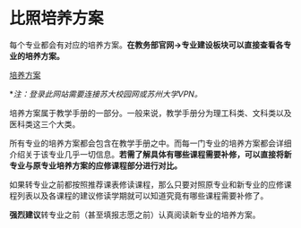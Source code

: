 # 比照培养方案

每个专业都会有对应的培养方案。**在教务部官网->专业建设板块可以直接查看各专业的培养方案。**

[培养方案](http://jwc.suda.edu.cn/8638/list.htm)

**注：登录此网站需要连接苏大校园网或苏州大学VPN。*

培养方案属于教学手册的一部分。一般来说，教学手册分为理工科类、文科类以及医科类这三个大类。

所有专业的培养方案都会包含在教学手册之中。而每一门专业的培养方案都会详细介绍关于该专业几乎一切信息。**若需了解具体有哪些课程需要补修，可以直接将新专业与原专业培养方案的应修课程部分进行对比。**

如果转专业之前都按照推荐课表修读课程，那么只要对照原专业和新专业的应修课程列表以及各课程的建议修读学期就可以知道究竟有哪些课程需要补修了。

**强烈建议**转专业之前（甚至填报志愿之前）认真阅读新专业的培养方案。